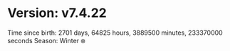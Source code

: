 # Version: v7.4.22
Time since birth: 2701 days, 64825 hours, 3889500 minutes, 233370000 seconds
Season: Winter ❄️
